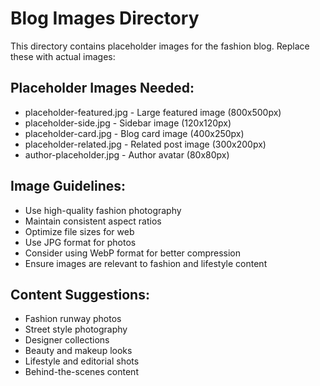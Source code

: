 # Blog Images Directory

This directory contains placeholder images for the fashion blog. Replace these with actual images:

## Placeholder Images Needed:
- placeholder-featured.jpg - Large featured image (800x500px)
- placeholder-side.jpg - Sidebar image (120x120px)
- placeholder-card.jpg - Blog card image (400x250px)
- placeholder-related.jpg - Related post image (300x200px)
- author-placeholder.jpg - Author avatar (80x80px)

## Image Guidelines:
- Use high-quality fashion photography
- Maintain consistent aspect ratios
- Optimize file sizes for web
- Use JPG format for photos
- Consider using WebP format for better compression
- Ensure images are relevant to fashion and lifestyle content

## Content Suggestions:
- Fashion runway photos
- Street style photography
- Designer collections
- Beauty and makeup looks
- Lifestyle and editorial shots
- Behind-the-scenes content
